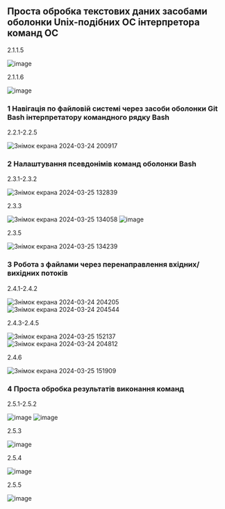 <h2>Проста обробка текстових даних засобами оболонки Unix-подібних
ОС інтерпретора команд ОС</h2>
2.1.1.5

![image](https://github.com/Costober/WebAR-Template/assets/162455632/4ccafd3f-7c11-4a6a-8472-959c369b653e)

2.1.1.6

![image](https://github.com/Costober/WebAR-Template/assets/162455632/c170c44c-a087-4345-9f36-8138d031b038)

<h3>1 Навігація по файловій системі через засоби оболонки Git Bash інтерпретатору командного
рядку Bash</h3>

2.2.1-2.2.5

![Знімок екрана 2024-03-24 200917](https://github.com/Costober/WebAR-Template/assets/162455632/0bd0e856-be25-4dc3-bc04-a27f762ec756)


<h3>2 Налаштування псевдонімів команд оболонки Bash</h3>

2.3.1-2.3.2

![Знімок екрана 2024-03-25 132839](https://github.com/Costober/WebAR-Template/assets/162455632/d2dfda08-4db1-47e0-b9a3-5ce2ad21397a)


2.3.3

![Знімок екрана 2024-03-25 134058](https://github.com/Costober/WebAR-Template/assets/162455632/fb5057e5-22b5-4bc7-bb34-84f46f411692)
![image](https://github.com/Costober/WebAR-Template/assets/162455632/a0438d42-c68a-465a-a169-0b6f715851d2)

2.3.5

![Знімок екрана 2024-03-25 134239](https://github.com/Costober/WebAR-Template/assets/162455632/6c19b06a-6332-420c-b717-4cdf5da07fc6)

<h3>3 Робота з файлами через перенаправлення вхідних/вихідних потоків</h3>

2.4.1-2.4.2

![Знімок екрана 2024-03-24 204205](https://github.com/Costober/WebAR-Template/assets/162455632/abb75529-e59b-4a11-b957-ca582ecea6c5)
![Знімок екрана 2024-03-24 204544](https://github.com/Costober/WebAR-Template/assets/162455632/7514fc7c-6a88-41bb-aba3-3ddd4f389c91)

2.4.3-2.4.5

![Знімок екрана 2024-03-25 152137](https://github.com/Costober/WebAR-Template/assets/162455632/704d1728-d594-4f75-ac2d-e8aaf71dd566)
![Знімок екрана 2024-03-24 204812](https://github.com/Costober/WebAR-Template/assets/162455632/04d430a8-40fa-4089-b600-e16cddaf435a)


2.4.6

![Знімок екрана 2024-03-25 151909](https://github.com/Costober/WebAR-Template/assets/162455632/aaba93be-88d8-49f5-b8f8-970eea1ec300)


<h3>4 Проста обробка результатів виконання команд</h3>

2.5.1-2.5.2

![image](https://github.com/Costober/WebAR-Template/assets/162455632/3938343e-1c98-431b-a8bb-b0b26ec93b2f)
![image](https://github.com/Costober/WebAR-Template/assets/162455632/c2544ba1-b595-49dd-b716-ac9cdfdfab15)

2.5.3

![image](https://github.com/Costober/WebAR-Template/assets/162455632/f0e62fdb-eb5e-4237-9f5d-f02d4277cd1c)

2.5.4

![image](https://github.com/Costober/WebAR-Template/assets/162455632/3070cd61-c9c0-4757-9092-5b32d8269358)

2.5.5

![image](https://github.com/Costober/WebAR-Template/assets/162455632/190f777b-dc62-4a97-80a6-3046ab145ae3)
